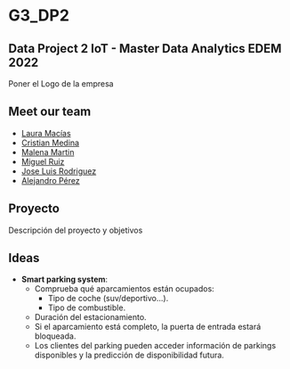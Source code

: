# G3_DP2
## Data Project 2 IoT - Master Data Analytics EDEM 2022
Poner el Logo de la empresa

## Meet our team

- [Laura Macías](https://github.com/LauraMacias)
- [Cristian Medina](hhttps://github.com/medinaltbx)
- [Malena Martin]()
- [Miguel Ruiz]()
- [Jose Luis Rodriguez](https://github.com/joselra98)
- [Alejandro Pérez](https://github.com/AlexPC23)

## Proyecto
 Descripción del proyecto y objetivos
 
## Ideas

- **Smart parking system**:
    * Comprueba qué aparcamientos están ocupados:
        * Tipo de coche (suv/deportivo...).
        * Tipo de combustible.
    * Duración del estacionamiento.
    * Si el aparcamiento está completo, la puerta de entrada estará bloqueada.
    * Los clientes del parking pueden acceder información de parkings disponibles y la predicción de disponibilidad futura. 
